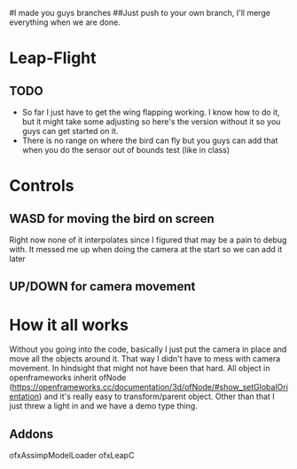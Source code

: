 #I made you guys branches
##Just push to your own branch, I'll merge everything when we are done.

# Leap-Flight

## TODO
- So far I just have to get the wing flapping working. I know how to do it, but it might take some adjusting so here's the version without it so you guys can get started on it.
- There is no range on where the bird can fly but you guys can add that when you do the sensor out of bounds test (like in class)

# Controls
## WASD for moving the bird on screen 
Right now none of it interpolates since I figured that may be a pain to debug with. It messed me up when doing the camera at the start so we can add it later

## UP/DOWN for camera movement



# How it all works

Without you going into the code, basically I just put the camera in place and move all the objects around it. That way I didn't have to mess with camera movement.
In hindsight that might not have been that hard. All object in openframeworks inherit ofNode (https://openframeworks.cc/documentation/3d/ofNode/#show_setGlobalOrientation)
and it's really easy to transform/parent object. Other than that I just threw a light in and we have a demo type thing. 


## Addons
ofxAssimpModelLoader
ofxLeapC
